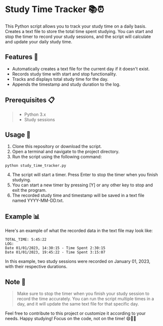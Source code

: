 # Study Time Tracker 📚⏰

This Python script allows you to track your study time on a daily basis. Creates a text file to store the total time spent studying. You can start and stop the timer to record your study sessions, and the script will calculate and update your daily study time.

## Features 🌟

- Automatically creates a text file for the current day if it doesn't exist.
- Records study time with start and stop functionality.
- Tracks and displays total study time for the day.
- Appends the timestamp and study duration to the log.

## Prerequisites 📋

>- Python 3.x
>- Study sessions

## Usage 🚀

1. Clone this repository or download the script.
2. Open a terminal and navigate to the project directory.
3. Run the script using the following command:
```shell
python study_time_tracker.py
```
4. The script will start a timer. Press Enter to stop the timer when you finish studying.
5. You can start a new timer by pressing [Y] or any other key to stop and exit the program.
5. The recorded study time and timestamp will be saved in a text file named YYYY-MM-DD.txt.

## Example 📊

Here's an example of what the recorded data in the text file may look like:

```text
TOTAL_TIME: 5:45:22
LOG:
Date 01/01/2023, 14:30:15 - Time Spent 2:30:15
Date 01/01/2023, 19:45:22 - Time Spent 3:15:07
```



In this example, two study sessions were recorded on January 01, 2023, with their respective durations.

## Note 📝
>Make sure to stop the timer when you finish your study session to record the time accurately.
>You can run the script multiple times in a day, and it will update the same text file for that specific day.

Feel free to contribute to this project or customize it according to your needs. Happy studying!
Focus on the code, not on the time! 😄👨‍💻